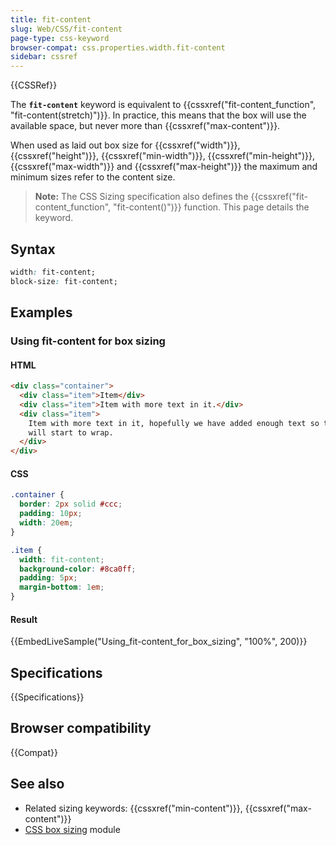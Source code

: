 ```yaml
---
title: fit-content
slug: Web/CSS/fit-content
page-type: css-keyword
browser-compat: css.properties.width.fit-content
sidebar: cssref
---
```


{{CSSRef}}

The **`fit-content`** keyword is equivalent to {{cssxref("fit-content_function", "fit-content(stretch)")}}. In practice, this means that the box will use the available space, but never more than {{cssxref("max-content")}}.

When used as laid out box size for {{cssxref("width")}}, {{cssxref("height")}}, {{cssxref("min-width")}}, {{cssxref("min-height")}}, {{cssxref("max-width")}} and {{cssxref("max-height")}} the maximum and minimum sizes refer to the content size.

> **Note:** The CSS Sizing specification also defines the {{cssxref("fit-content_function", "fit-content()")}} function. This page details the keyword.

## Syntax

```css
width: fit-content;
block-size: fit-content;
```

## Examples

### Using fit-content for box sizing

#### HTML

```html
<div class="container">
  <div class="item">Item</div>
  <div class="item">Item with more text in it.</div>
  <div class="item">
    Item with more text in it, hopefully we have added enough text so the text
    will start to wrap.
  </div>
</div>
```

#### CSS

```css
.container {
  border: 2px solid #ccc;
  padding: 10px;
  width: 20em;
}

.item {
  width: fit-content;
  background-color: #8ca0ff;
  padding: 5px;
  margin-bottom: 1em;
}
```

#### Result

{{EmbedLiveSample("Using_fit-content_for_box_sizing", "100%", 200)}}

## Specifications

{{Specifications}}

## Browser compatibility

{{Compat}}

## See also

- Related sizing keywords: {{cssxref("min-content")}}, {{cssxref("max-content")}}
- [CSS box sizing](/en-US/docs/Web/CSS/CSS_box_sizing) module
